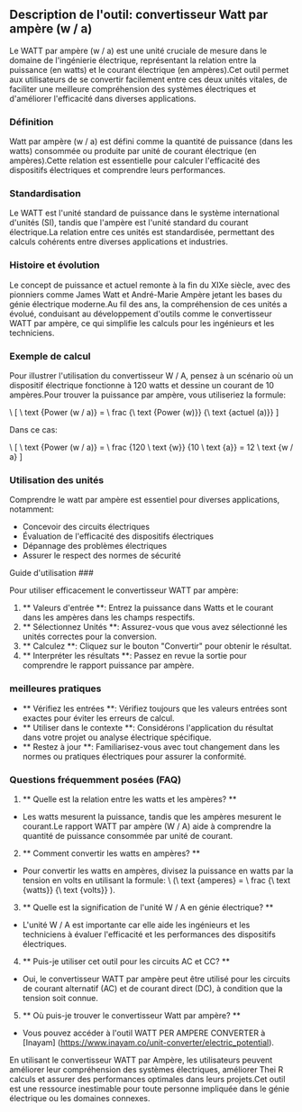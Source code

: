 ## Description de l'outil: convertisseur Watt par ampère (w / a)

Le WATT par ampère (w / a) est une unité cruciale de mesure dans le domaine de l'ingénierie électrique, représentant la relation entre la puissance (en watts) et le courant électrique (en ampères).Cet outil permet aux utilisateurs de se convertir facilement entre ces deux unités vitales, de faciliter une meilleure compréhension des systèmes électriques et d'améliorer l'efficacité dans diverses applications.

### Définition

Watt par ampère (w / a) est défini comme la quantité de puissance (dans les watts) consommée ou produite par unité de courant électrique (en ampères).Cette relation est essentielle pour calculer l'efficacité des dispositifs électriques et comprendre leurs performances.

### Standardisation

Le WATT est l'unité standard de puissance dans le système international d'unités (SI), tandis que l'ampère est l'unité standard du courant électrique.La relation entre ces unités est standardisée, permettant des calculs cohérents entre diverses applications et industries.

### Histoire et évolution

Le concept de puissance et actuel remonte à la fin du XIXe siècle, avec des pionniers comme James Watt et André-Marie Ampère jetant les bases du génie électrique moderne.Au fil des ans, la compréhension de ces unités a évolué, conduisant au développement d'outils comme le convertisseur WATT par ampère, ce qui simplifie les calculs pour les ingénieurs et les techniciens.

### Exemple de calcul

Pour illustrer l'utilisation du convertisseur W / A, pensez à un scénario où un dispositif électrique fonctionne à 120 watts et dessine un courant de 10 ampères.Pour trouver la puissance par ampère, vous utiliseriez la formule:

\ [
\ text {Power (w / a)} = \ frac {\ text {Power (w)}} {\ text {actuel (a)}}
\]

Dans ce cas:

\ [
\ text {Power (w / a)} = \ frac {120 \ text {w}} {10 \ text {a}} = 12 \ text {w / a}
\]

### Utilisation des unités

Comprendre le watt par ampère est essentiel pour diverses applications, notamment:

- Concevoir des circuits électriques
- Évaluation de l'efficacité des dispositifs électriques
- Dépannage des problèmes électriques
- Assurer le respect des normes de sécurité

Guide d'utilisation ###

Pour utiliser efficacement le convertisseur WATT par ampère:

1. ** Valeurs d'entrée **: Entrez la puissance dans Watts et le courant dans les ampères dans les champs respectifs.
2. ** Sélectionnez Unités **: Assurez-vous que vous avez sélectionné les unités correctes pour la conversion.
3. ** Calculez **: Cliquez sur le bouton "Convertir" pour obtenir le résultat.
4. ** Interpréter les résultats **: Passez en revue la sortie pour comprendre le rapport puissance par ampère.

### meilleures pratiques

- ** Vérifiez les entrées **: Vérifiez toujours que les valeurs entrées sont exactes pour éviter les erreurs de calcul.
- ** Utiliser dans le contexte **: Considérons l'application du résultat dans votre projet ou analyse électrique spécifique.
- ** Restez à jour **: Familiarisez-vous avec tout changement dans les normes ou pratiques électriques pour assurer la conformité.

### Questions fréquemment posées (FAQ)

1. ** Quelle est la relation entre les watts et les ampères? **
- Les watts mesurent la puissance, tandis que les ampères mesurent le courant.Le rapport WATT par ampère (W / A) aide à comprendre la quantité de puissance consommée par unité de courant.

2. ** Comment convertir les watts en ampères? **
- Pour convertir les watts en ampères, divisez la puissance en watts par la tension en volts en utilisant la formule: \ (\ text {amperes} = \ frac {\ text {watts}} {\ text {volts}} \).

3. ** Quelle est la signification de l'unité W / A en génie électrique? **
- L'unité W / A est importante car elle aide les ingénieurs et les techniciens à évaluer l'efficacité et les performances des dispositifs électriques.

4. ** Puis-je utiliser cet outil pour les circuits AC et CC? **
- Oui, le convertisseur WATT par ampère peut être utilisé pour les circuits de courant alternatif (AC) et de courant direct (DC), à condition que la tension soit connue.

5. ** Où puis-je trouver le convertisseur Watt par ampère? **
- Vous pouvez accéder à l'outil WATT PER AMPERE CONVERTER à [Inayam] (https://www.inayam.co/unit-converter/electric_potential).

En utilisant le convertisseur WATT par Ampère, les utilisateurs peuvent améliorer leur compréhension des systèmes électriques, améliorer Thei R calculs et assurer des performances optimales dans leurs projets.Cet outil est une ressource inestimable pour toute personne impliquée dans le génie électrique ou les domaines connexes.